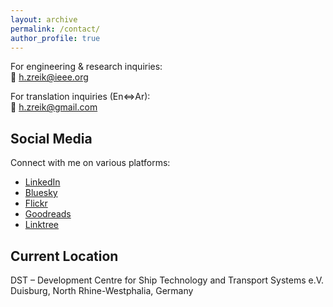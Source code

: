 ```yaml
---
layout: archive
permalink: /contact/
author_profile: true
---
```


For engineering & research inquiries:  
📧 [h.zreik@ieee.org](mailto:h.zreik@ieee.org)

For translation inquiries (En⇔Ar):  
📧 [h.zreik@gmail.com](mailto:h.zreik@gmail.com)

## Social Media

Connect with me on various platforms:

- [LinkedIn](https://linkedin.com/in/habib-zreik)
- [Bluesky](https://bsky.app/profile/hzreik.bsky.social)
- [Flickr](https://www.flickr.com/photos/hzreik)
- [Goodreads](https://www.goodreads.com/user/show/22422906)
- [Linktree](https://linktr.ee/zreik)

## Current Location

DST – Development Centre for Ship Technology and Transport Systems e.V.  
Duisburg, North Rhine-Westphalia, Germany